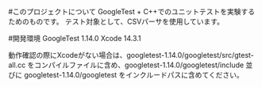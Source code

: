 #このプロジェクトについて
GoogleTest + C++でのユニットテストを実験するためのものです。
テスト対象として、CSVパーサを使用しています。

#開発環境
GoogleTest 1.14.0
Xcode 14.3.1

動作確認の際にXcodeがない場合は、googletest-1.14.0/googletest/src/gtest-all.cc をコンパイルファイルに含め、googletest-1.14.0/googletest/include 並びに googletest-1.14.0/googletest をインクルードパスに含めてください。
